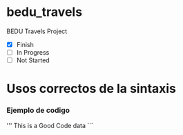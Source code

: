 # bedu_travels
BEDU Travels Project

- [X] Finish
- [ ] In Progress
- [ ] Not Started

# Usos correctos de la sintaxis
### Ejemplo de codigo
''' This is a Good Code data ´´´

